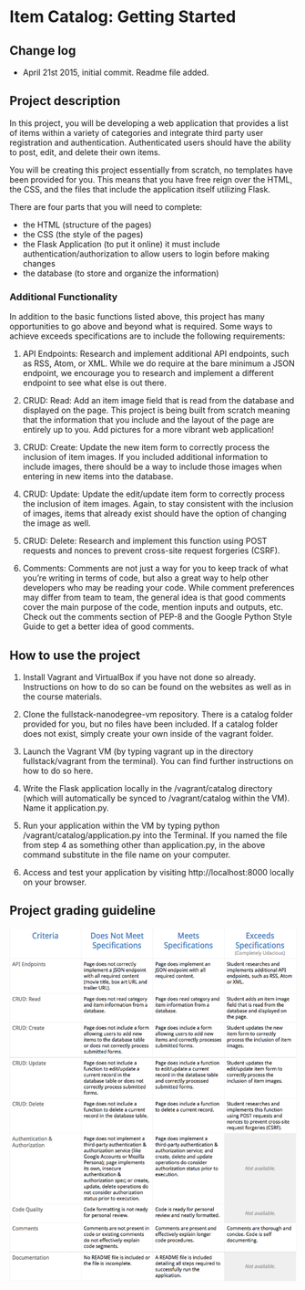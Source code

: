 # Item Catalog: Getting Started

## Change log
* April 21st 2015, initial commit. Readme file added.

## Project description
In this project, you will be developing a web application that provides a list of items within a variety of categories and integrate third party user registration and authentication. Authenticated users should have the ability to post, edit, and delete their own items.

You will be creating this project essentially from scratch, no templates have been provided for you. This means that you have free reign over the HTML, the CSS, and the files that include the application itself utilizing Flask.

There are four parts that you will need to complete:
* the HTML (structure of the pages)
* the CSS (the style of the pages)
* the Flask Application (to put it online) it must include authentication/authorization to allow users to login before making changes
* the database (to store and organize the information)

### Additional Functionality
In addition to the basic functions listed above, this project has many opportunities to go above and beyond what is required. Some ways to achieve exceeds specifications are to include the following requirements:

1. API Endpoints: Research and implement additional API endpoints, such as RSS, Atom, or XML. While we do require at the bare minimum a JSON endpoint, we encourage you to research and implement a different endpoint to see what else is out there.

2. CRUD: Read: Add an item image field that is read from the database and displayed on the page. This project is being built from scratch meaning that the information that you include and the layout of the page are entirely up to you. Add pictures for a more vibrant web application!

3. CRUD: Create: Update the new item form to correctly process the inclusion of item images. If you included additional information to include images, there should be a way to include those images when entering in new items into the database.

4. CRUD: Update: Update the edit/update item form to correctly process the inclusion of item images. Again, to stay consistent with the inclusion of images, items that already exist should have the option of changing the image as well.

5. CRUD: Delete: Research and implement this function using POST requests and nonces to prevent cross-site request forgeries (CSRF).

6. Comments: Comments are not just a way for you to keep track of what you’re writing in terms of code, but also a great way to help other developers who may be reading your code. While comment preferences may differ from team to team, the general idea is that good comments cover the main purpose of the code, mention inputs and outputs, etc. Check out the comments section of PEP-8 and the Google Python Style Guide to get a better idea of good comments.

## How to use the project

1. Install Vagrant and VirtualBox if you have not done so already. Instructions on how to do so can be found on the websites as well as in the course materials.

2. Clone the fullstack-nanodegree-vm repository. There is a catalog folder provided for you, but no files have been included. If a catalog folder does not exist, simply create your own inside of the vagrant folder.

3. Launch the Vagrant VM (by typing vagrant up in the directory fullstack/vagrant from the terminal). You can find further instructions on how to do so here.

4. Write the Flask application locally in the /vagrant/catalog directory (which will automatically be synced to /vagrant/catalog within the VM). Name it application.py.

5. Run your application within the VM by typing python /vagrant/catalog/application.py into the Terminal. If you named the file from step 4 as something other than application.py, in the above command substitute in the file name on your computer.

6. Access and test your application by visiting http://localhost:8000 locally on your browser.

## Project grading guideline
![Project grading guideline](./pics/project3rubric.png)
